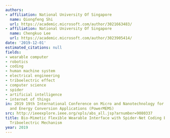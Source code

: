 ```yaml
---
authors:
- affiliation: National University Of Singapore
  name: Qiongfeng Shi
  url: https://academic.microsoft.com/author/3021663483/
- affiliation: National University Of Singapore
  name: Chengkuo Lee
  url: https://academic.microsoft.com/author/3023905414/
date: '2019-12-01'
estimated_citations: null
fields:
- wearable computer
- robotics
- coding
- human machine system
- electrical engineering
- triboelectric effect
- computer science
- spider
- artificial intelligence
- internet of things
in: 2019 19th International Conference on Micro and Nanotechnology for Power Generation
  and Energy Conversion Applications (PowerMEMS)
src: http://ieeexplore.ieee.org/xpls/abs_all.jsp?arnumber=9080337
title: Bio-Mimetic Flexible Wearable Interface with Spider-Net Coding Based On Self-Powered
  Triboelectric Mechanism
year: 2019
---
```


